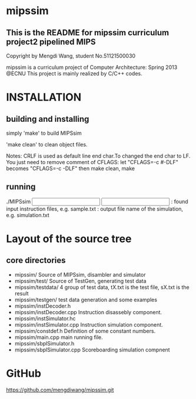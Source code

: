 mipssim
=======

This is the README for mipssim curriculum project2 pipelined MIPS
-----------------------------------------------------------------
Copyright by Mengdi Wang, student No.51121500030

mipssim is a curriculum project of Computer Architecture: Spring 2013 @ECNU
This project is mainly realized by C/C++ codes.

INSTALLATION
============

building and installing
------------------------
simply 'make' to build MIPSsim

'make clean' to clean object files.

Notes:
CRLF is used as default line end char.To changed the end char to LF.
You just need to remove comment of CFLAGS:
let	"CFLAGS=-c #-DLF" becomes "CFLAGS=-c -DLF"
then make clean, make 
	
running
-------
./MIPSsim <input> <output>
<input>  : found input instruction files, e.g. sample.txt
<output> : output file name of the simulation, e.g. simulation.txt	

Layout of the source tree
=========================

core directories
----------------
+ mipssim/            		Source of MIPSsim, disambler and simulator
+ mipssim/test/       		Source of TestGen, generating test data
+ mipssim/testdata/   		4 group of test data, tX.txt is the test file, sX.txt is the result
+ mipssim/testgen/			test data generation and some examples
+ mipssim/instDecoder.h   
+ mipssim/instDecoder.cpp 	Instruction disassebly component.
+ mipssim/instSimulator.hc
+ mipssim/instSimulator.cpp	Instruction simulation component.
+ mipssim/constdef.h		Definition of some constant numbers.
+ mipssim/main.cpp			main running file.
+ mipssim/sbplSimulator.h
+ mipssim/sbplSimulator.cpp Scoreboarding simulation compnent



GitHub
======
https://github.com/mengdiwang/mipssim.git
